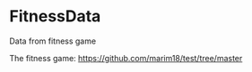 # FitnessData
Data from fitness game

The fitness game:
https://github.com/marim18/test/tree/master
